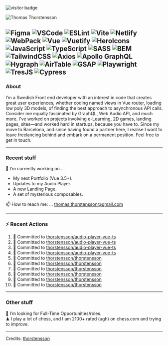 <img src="https://visitor-badge.laobi.icu/badge?page_id=thorstensson" alt="visitor badge"/></p>

![Thomas Thorstensson](https://github.com/user-attachments/assets/ac4417b0-aae0-422a-b866-3b8120c2d6ff)

![Figma](https://img.shields.io/badge/Figma-ffffff?style=for-the-badge&color=000000)
![VSCode](https://img.shields.io/badge/VSCode-ffffff?style=for-the-badge&color=000000)
![ESLint](https://img.shields.io/badge/ESLint-ffffff?style=for-the-badge&color=000000)
![Vite](https://img.shields.io/badge/Vite-ffffff?style=for-the-badge&color=000000)
![Netlify](https://img.shields.io/badge/Netlify-ffffff?style=for-the-badge&color=000000)
![WebPack](https://img.shields.io/badge/WebPack-ffffff?style=for-the-badge&color=000000)
![Vue](https://img.shields.io/badge/Vue-ffffff?style=for-the-badge&color=67ea53)
![Vuetify](https://img.shields.io/badge/Vuetify-ffffff?style=for-the-badge&color=67ea53)
![HeroIcons](https://img.shields.io/badge/HeroIcons-ffffff?style=for-the-badge&color=000000)
![JavaScript](https://img.shields.io/badge/JavaScript-ffffff?style=for-the-badge&color=f2ff09)
![TypeScript](https://img.shields.io/badge/TypeScript-ffffff?style=for-the-badge&color=3756EC)
![SASS](https://img.shields.io/badge/SASS-ffffff?style=for-the-badge&color=000000)
![BEM](https://img.shields.io/badge/BEM-ffffff?style=for-the-badge&color=000000)
![TailwindCSS](https://img.shields.io/badge/TailwindCSS-ffffff?style=for-the-badge&color=000000)
![Axios](https://img.shields.io/badge/Axios-ffffff?style=for-the-badge&color=000000)
![Apollo GraphQL](https://img.shields.io/badge/Apollo%20GraphQL-ffffff?style=for-the-badge&color=000000)
![Hygraph](https://img.shields.io/badge/Hygraph-ffffff?style=for-the-badge&color=000000)
![AirTable](https://img.shields.io/badge/AirTable-ffffff?style=for-the-badge&color=000000)
![GSAP](https://img.shields.io/badge/GSAP-ffffff?style=for-the-badge&color=000000)
![Playwright](https://img.shields.io/badge/Playwright-ffffff?style=for-the-badge&color=000000)
![TresJS](https://img.shields.io/badge/TresJS-ffffff?style=for-the-badge&color=000000)
![Cypress](https://img.shields.io/badge/Cypress-ffffff?style=for-the-badge&color=000000)
---
### About
I’m a Swedish Front end developer with an interest in code that creates great user experiences, whether coding named views in Vue router, loading low poly 3D models, of finding the best approach to asynchronous API calls. Consider me equally fascinated by GraphQL, Web Audio API, and much more. I've worked on projects involving e-Learning, 2D games, landing pages, sites—and worked hard in startups, because you have to. Since my move to Barcelona, and since having found a partner here, I realise I want to leave freelancing behind and embark on a permanent position. Feel free to get in touch.

---
### Recent stuff
🔭 I’m currently working on ... 
- My next Portfolio (Vue 3.5+).
- Updates to my Audio Player.
- A new Landing Page.
- A set of mysterious composables.<br>

📫 How to reach me: ... thomas.thorstensson@gmail.com 

---
### :zap: Recent Actions
<!--START_SECTION:activity-->
1. 📝 Committed to [thorstensson/audio-player-vue-ts](https://github.com/thorstensson/audio-player-vue-ts/commit/63c446426d58a74a9266c0708f44a0a75f4baf92)
2. 📝 Committed to [thorstensson/audio-player-vue-ts](https://github.com/thorstensson/audio-player-vue-ts/commit/7e7828fe249065416521b07402328959269a08eb)
3. 📝 Committed to [thorstensson/audio-player-vue-ts](https://github.com/thorstensson/audio-player-vue-ts/commit/3ad3c133025b29665571d8bb43dc9e1502530e7e)
4. 📝 Committed to [thorstensson/audio-player-vue-ts](https://github.com/thorstensson/audio-player-vue-ts/commit/d9560bdcba2c3eda90183ad43816db9ac6211871)
5. 📝 Committed to [thorstensson/thorstensson](https://github.com/thorstensson/thorstensson/commit/f2bc9ccd1da0b7e4c4bf9334ab919a96974342bd)
6. 📝 Committed to [thorstensson/thorstensson](https://github.com/thorstensson/thorstensson/commit/64817d4056f0be2b034b0e921085405c3abe83b9)
7. 📝 Committed to [thorstensson/thorstensson](https://github.com/thorstensson/thorstensson/commit/8f9c71e1f23ee70b2014a404a8a70067eb5a6d45)
8. 📝 Committed to [thorstensson/thorstensson](https://github.com/thorstensson/thorstensson/commit/333d012de19a1d9a1c61627c6e391130acfa6fdd)
9. 📝 Committed to [thorstensson/thorstensson](https://github.com/thorstensson/thorstensson/commit/b3bdc13a3689232260d0c44d205fa02b27d86c3d)
10. 📝 Committed to [thorstensson/thorstensson](https://github.com/thorstensson/thorstensson/commit/57a2c70233bf394a6d9bc2b735a210d2c6e5bab2)
<!--END_SECTION:activity-->

---
### Other stuff
💼 I’m looking for Full-Time Opportunities/roles.<br>
♟ I play a lot of chess, and I am 2100+ rated (ugh) on chess.com and trying to improve.


-----
Credits: [thorstensson](https://github.com/thorstensson)

